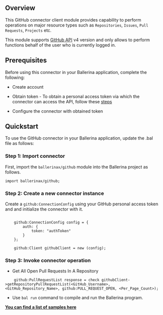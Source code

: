 
## Overview
This GitHub connector client module provides capability to perform operations on major resource types such as `Repositories`, `Issues`, `Pull Requests`, `Projects` etc.

This module supports [GitHub API](https://docs.github.com/en/graphql) v4 version and only allows to perform functions behalf of the user who is currently logged in.

## Prerequisites
Before using this connector in your Ballerina application, complete the following:

* Create account
* Obtain token -
To obtain a personal access token via which the connector can access the API, follow these [steps](https://docs.github.com/en/github/authenticating-to-github/keeping-your-account-and-data-secure/creating-a-personal-access-token)

* Configure the connector with obtained token

## Quickstart
To use the GitHub connector in your Ballerina application, update the .bal file as follows:

### Step 1: Import connector
First, import the `ballerinax/github` module into the Ballerina project as follows.
```ballerina
import ballerinax/github;
```
### Step 2: Create a new connector instance
Create a `github:ConnectionConfig` using your GitHub personal access token and and initialize the connector with it.
```ballerina

    github:ConnectionConfig config = {
        auth: {
            token: "authToken"
        }
    };

    github:Client githubClient = new (config);

```
### Step 3: Invoke connector operation
- Get All Open Pull Requests In A Repository
```ballerina
    github:PullRequestList response = check githubClient->getRepositoryPullRequestList(<GitHub_Username>, <GitHub_Repository_Name>, github:PULL_REQUEST_OPEN, <Per_Page_Count>);
```
- Use `bal run` command to compile and run the Ballerina program.    


**[You can find a list of samples here](https://github.com/ballerina-platform/module-ballerinax-github/tree/master/github/samples)**
